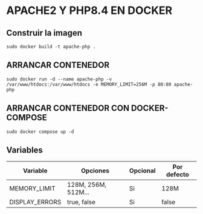 # APACHE2 Y PHP8.4 EN DOCKER
## Construir la imagen
```
sudo docker build -t apache-php .
```
## ARRANCAR CONTENEDOR
```
sudo docker run -d --name apache-php -v /var/www/htdocs:/var/www/htdocs -e MEMORY_LIMIT=256M -p 80:80 apache-php 
```
## ARRANCAR CONTENEDOR CON DOCKER-COMPOSE
```
sudo docker compose up -d
```
## Variables
| Variable | Opciones | Opcional | Por defecto |
|-|-|-|-|
| MEMORY_LIMIT | 128M, 256M, 512M... | Si |128M|
| DISPLAY_ERRORS| true, false | Si | false |
